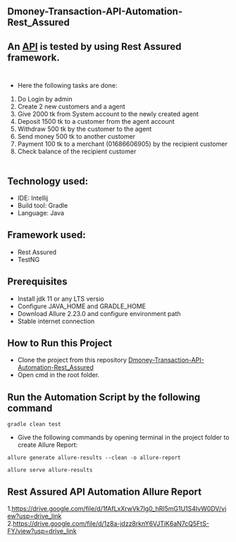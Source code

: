## Dmoney-Transaction-API-Automation-Rest_Assured

## An [API](https://api.postman.com/collections/1844288-143eb923-423f-4c91-a198-fe6e56d20e35?access_key=PMAT-01GJ3CC22Q0066PJWP3T0XHQ8G) is tested by using Rest Assured framework. <br><br>

- Here the following tasks are done:
1. Do Login by admin
2. Create 2 new customers and a agent
3. Give 2000 tk from System account to the newly created agent
4. Deposit 1500 tk to a customer from the agent account
5. Withdraw 500 tk by the customer to the agent
6. Send money 500 tk to another customer
7. Payment 100 tk to a merchant (01686606905) by the recipient customer
8. Check balance of the recipient customer<br><br>

## Technology used: </br>
- IDE: Intellij
- Build tool: Gradle
- Language: Java <br>


## Framework used: <br>
- Rest Assured
- TestNG

## Prerequisites </br>
- Install jdk 11 or any LTS versio
- Configure JAVA_HOME and GRADLE_HOME
- Download Allure 2.23.0 and configure environment path
- Stable internet connection

## How to Run this Project 
- Clone the project from this repository [Dmoney-Transaction-API-Automation-Rest_Assured](https://github.com/Maria-Akther-Mimi/Dmoney-Transaction-API-Automation-Rest_Assured)
- Open cmd in the root folder.
  
## Run the Automation Script by the following command 
 ```
 gradle clean test 
 ```
 
 - Give the following commands by opening terminal in the project folder to create Allure Report:
```
allure generate allure-results --clean -o allure-report
 ```
 ```
 allure serve allure-results
```


## Rest Assured API Automation Allure Report 

1.https://drive.google.com/file/d/1fAfLxXrwVk7lg0_hRI5mG1U1S4IvW0DV/view?usp=drive_link <br>
2.https://drive.google.com/file/d/1z8a-jdzz8rknY6VJTiK6aN7cQ5FtS-FY/view?usp=drive_link

